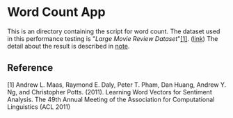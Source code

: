 # Word Count App

This is an directory containing the script for word count.
The dataset used in this performance testing is "*Large Movie Review Dataset*"[\[1\]](#ref1).
([link](https://ai.stanford.edu/~amaas/data/sentiment/))
The detail about the result is described in [note](../../README.md#4-performance).

## Reference
<a name="ref1"></a>\[1\] Andrew L. Maas, Raymond E. Daly, Peter T. Pham, Dan Huang, Andrew Y. Ng, and Christopher Potts. (2011). Learning Word Vectors for Sentiment Analysis. The 49th Annual Meeting of the Association for Computational Linguistics (ACL 2011)